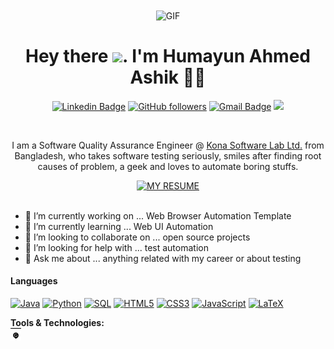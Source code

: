 <div align="center">
<img align="center" alt="GIF" height="250px" src="https://media.giphy.com/media/ZVik7pBtu9dNS/giphy.gif" />

# Hey there <img src="https://media.giphy.com/media/hvRJCLFzcasrR4ia7z/giphy.gif" width="25px">. I'm Humayun Ahmed Ashik 👨‍🎓

[![Linkedin Badge](https://img.shields.io/badge/-Humayun%20Ahmed%20Ashik-blue?style=social&logo=Linkedin&logoColor=blue&link=https://www.linkedin.com/in/ashikruet133068/)](https://www.linkedin.com/in/ashikruet133068/)
 [![GitHub followers](https://img.shields.io/github/followers/humayun-ashik?label=Follow&style=social)](https://github.com/humayun-ashik/?tab=follow) 
 [![Gmail Badge](https://img.shields.io/badge/-3024hik@gmail.com-c14438?style=social&logo=Gmail&logoColor=red&link=mailto:3024hik@gmail.com)](mailto:3024hik@gmail.com) 
 ![](https://visitor-badge.glitch.me/badge?page_id=humayun-ashik.humayun-ashik) 

<br />

I am a Software Quality Assurance Engineer @ [Kona Software Lab Ltd.](https://konasl.com/) from Bangladesh, who takes software testing seriously, smiles after finding root causes of problem,
a geek and loves to automate boring stuffs.  

[![MY RESUME](https://img.shields.io/badge/my%20resume%20-%231572B6.svg?&style=for-the-badge&logo=resume&logoColor=white)](https://humayun-ashik.github.io/resume)
<br />
<br />
</div>

- 🔭 I’m currently working on ... Web Browser Automation Template
- 🌱 I’m currently learning ... Web UI Automation
- 👯 I’m looking to collaborate on ... open source projects
- 🤔 I’m looking for help with ... test automation 
- 💬 Ask me about ... anything related with my career or about testing 


#### Languages
[![Java](https://img.shields.io/badge/java-%23777BB4.svg?&style=for-the-badge&logo=java&logoColor=white)](https://www.java.com/en/)
[![Python](https://img.shields.io/badge/python%20-%2314354C.svg?&style=for-the-badge&logo=python&logoColor=white)](https://www.python.org/)
[![SQL](https://img.shields.io/badge/sql%20-%2314354C.svg?&style=for-the-badge&logo=mysql&logoColor=white)](https://www.mysql.com/)
[![HTML5](https://img.shields.io/badge/html5%20-%23E34F26.svg?&style=for-the-badge&logo=html5&logoColor=white)](https://developer.mozilla.org/fr/docs/Web/HTML)
[![CSS3](https://img.shields.io/badge/css3%20-%231572B6.svg?&style=for-the-badge&logo=css3&logoColor=white)](https://developer.mozilla.org/fr/docs/Web/CSS)
[![JavaScript](https://img.shields.io/badge/javascript%20-%23323330.svg?&style=for-the-badge&logo=javascript&logoColor=%23F7DF1E)](https://developer.mozilla.org/fr/docs/Web/JavaScript)
[![LaTeX](https://img.shields.io/badge/latex%20-%23008080.svg?&style=for-the-badge&logo=latex&logoColor=white)](https://www.latex-project.org/)


**Tools & Technologies:**  
<code><img height="20" src="https://github.com/humayun-ashik/humayun-ashik/blob/main/images/cucumber.svg"></code>

<!--
<code><img height="20" src="https://img.shields.io/badge/git-%23777BB4.svg?&style=for-the-badge&logo=git&logoColor=white"></code>
<code><img height="20" src="https://img.shields.io/badge/testng-%23777BB4.svg?&style=for-the-badge&logo=testng&logoColor=white"></code>
<code><img height="20" src="https://github.com/hodehoujolive/hodehoujolive/blob/main/images/github.svg"></code>
<code><img height="20" src="https://github.com/hodehoujolive/hodehoujolive/blob/main/images/gitlab.svg"></code>
<code><img height="20" src="https://github.com/hodehoujolive/hodehoujolive/blob/main/images/linux.svg"></code>
<code><img height="20" src="https://github.com/hodehoujolive/hodehoujolive/blob/main/images/mysql.svg"></code>
<code><img height="20" src="https://github.com/hodehoujolive/hodehoujolive/blob/main/images/npm.svg"></code>
<code><img height="20" src="https://github.com/hodehoujolive/hodehoujolive/blob/main/images/slack.svg"></code>
<code><img height="20" src="https://github.com/hodehoujolive/hodehoujolive/blob/main/images/stackoverflow.svg"></code>
-->